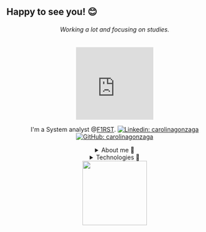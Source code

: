 ## Happy to see you! :blush: 
###### <center>_Working a lot and focusing on studies._</center>

<div align="center">
  
<iframe src="https://giphy.com/embed/du3J3cXyzhj75IOgvA" width="180" height="169" frameBorder="0" class="giphy-embed" allowFullScreen></iframe><p><a href="https://giphy.com/gifs/devrock-code-edr-escueladevrock-du3J3cXyzhj75IOgvA"></a></p>

I'm a System analyst @[F1RST](https://www.linkedin.com/company/f1rsttecnologia/?originalSubdomain=br).
[![Linkedin: carolinagonzaga](https://img.shields.io/badge/-carolinagonzaga-blue?style=flat-square&logo=Linkedin&logoColor=white&link=https://www.linkedin.com/in/carolina-gonzaga-66b00b216/)](https://www.linkedin.com/in/carolina-gonzaga-66b00b216/)
[![GitHub: carolinagonzaga](https://img.shields.io/github/followers/carolinagonzaga?label=follow&style=social)](https://github.com/carolinagonzaga)

<details>
  <summary align="center"> About me 👀</summary>
<div align="center">
<img src="https://media.giphy.com/media/WUlplcMpOCEmTGBtBW/giphy.gif" width="30"> I'm interested in fullstack web development and spreading IT knowledge to all people.<img src="https://media.giphy.com/media/hvRJCLFzcasrR4ia7z/giphy.gif" width="25">
  </div>
</details>
<details>
  <summary align="center"> Technologies 🚀</summary>
<div align="center">
<img src="https://img.shields.io/badge/JavaScript-323330?style=for-the-badge&logo=javascript&logoColor=F7DF1E" alt="js" /><img src="https://img.shields.io/badge/HTML5-E34F26?style=for-the-badge&logo=html5&logoColor=white" alt="html" /><img src="https://img.shields.io/badge/CSS3-1572B6?style=for-the-badge&logo=css3&logoColor=white" alt="css" /><img src="https://img.shields.io/badge/json-5E5C5C?style=for-the-badge&logo=json&logoColor=white" alt="json" /><img src="https://img.shields.io/badge/Node.js-339933?style=for-the-badge&logo=nodedotjs&logoColor=white" alt="node.js" /><img src="https://img.shields.io/badge/MySQL-005C84?style=for-the-badge&logo=mysql&logoColor=white" alt="my sql" />
  </div>
</details>
<img src="https://media.giphy.com/media/HwBlFQZFcAoUcPHZdX/giphy.gif" width="150"/>
</div>
